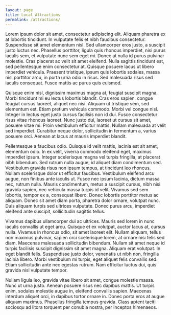 ```yaml
---
layout: page
title: Local Attractions
permalink: /attractions/
---
```


Lorem ipsum dolor sit amet, consectetur adipiscing elit. Aliquam pharetra ex at lobortis tincidunt. In vulputate felis et nibh faucibus consectetur. Suspendisse sit amet elementum nisl. Sed ullamcorper eros justo, a suscipit justo luctus nec. Phasellus porttitor, ligula quis rhoncus imperdiet, nisi purus iaculis sem, et vulputate nunc sem eget mi. Donec at nulla id purus pulvinar molestie. Cras placerat ac velit sit amet eleifend. Nulla sagittis tincidunt est, sed pellentesque enim consectetur at. Quisque posuere lacus ut libero imperdiet vehicula. Praesent tristique, ipsum quis lobortis sodales, massa nisl porttitor arcu, in porta urna odio in risus. Sed malesuada risus sed iaculis consequat. Fusce mattis ac purus quis euismod.

Quisque enim nisl, dignissim maximus magna at, feugiat suscipit magna. Morbi tincidunt mi eu lectus lobortis blandit. Cras eros sapien, congue feugiat cursus laoreet, aliquet nec nisi. Aliquam ut tristique sem, sed elementum est. Etiam pretium vehicula commodo. Morbi vel congue nisl. Integer in lectus eget justo cursus facilisis non id dui. Fusce consectetur risus vitae rhoncus laoreet. Nunc justo dui, laoreet ut cursus sit amet, posuere vitae mi. Proin vestibulum efficitur mattis. Nullam malesuada at velit sed imperdiet. Curabitur neque dolor, sollicitudin in fermentum a, varius posuere orci. Aenean at lacus at mauris imperdiet blandit.

Pellentesque a faucibus odio. Quisque id velit mattis, lacinia est sit amet, elementum odio. In ex velit, viverra commodo eleifend eget, maximus imperdiet ipsum. Integer scelerisque magna vel turpis fringilla, at placerat nibh bibendum. Sed rutrum nulla augue, id aliquet diam condimentum sed. Vestibulum gravida risus non ipsum tempus, at tincidunt leo rhoncus. Nullam scelerisque dolor ut efficitur faucibus. Vestibulum eleifend arcu augue, non finibus ante iaculis ut. Fusce nec ipsum lacinia, dictum massa nec, rutrum nulla. Mauris condimentum, metus a suscipit cursus, nibh nisi gravida sapien, nec vehicula massa turpis id velit. Vivamus sed sem lobortis, tempor ex a, consequat libero. Donec lobortis porttitor metus ac aliquam. Donec sit amet diam porta, pharetra dolor ornare, volutpat nunc. Duis aliquam turpis sed ultrices vulputate. Donec purus arcu, imperdiet eleifend ante suscipit, sollicitudin sagittis tellus.

Vivamus dapibus ullamcorper dui ac ultrices. Mauris sed lorem in nunc iaculis convallis ut eget arcu. Quisque et ex volutpat, auctor lacus at, cursus nulla. Vivamus in rhoncus odio, sit amet laoreet elit. Nullam aliquam, tellus non maximus pulvinar, sapien orci scelerisque lorem, at ornare nisi felis sed diam. Maecenas malesuada sollicitudin bibendum. Nullam sit amet neque id turpis facilisis suscipit dignissim sit amet magna. Aliquam erat volutpat. In eget blandit felis. Suspendisse justo dolor, venenatis ut nibh non, fringilla lacinia libero. Morbi vestibulum mi turpis, eget aliquet felis convallis sed. Etiam sollicitudin ante nec egestas rutrum. Nam efficitur luctus dui, quis gravida nisl vulputate tempor.

Nullam ligula leo, gravida vitae libero sit amet, congue molestie massa. Nunc ut urna justo. Aenean posuere risus nec dapibus mattis. Ut turpis enim, sodales molestie augue in, eleifend convallis sapien. Maecenas interdum aliquet orci, in dapibus tortor ornare in. Donec porta eros at augue aliquam maximus. Phasellus fringilla tempus gravida. Class aptent taciti sociosqu ad litora torquent per conubia nostra, per inceptos himenaeos. 
